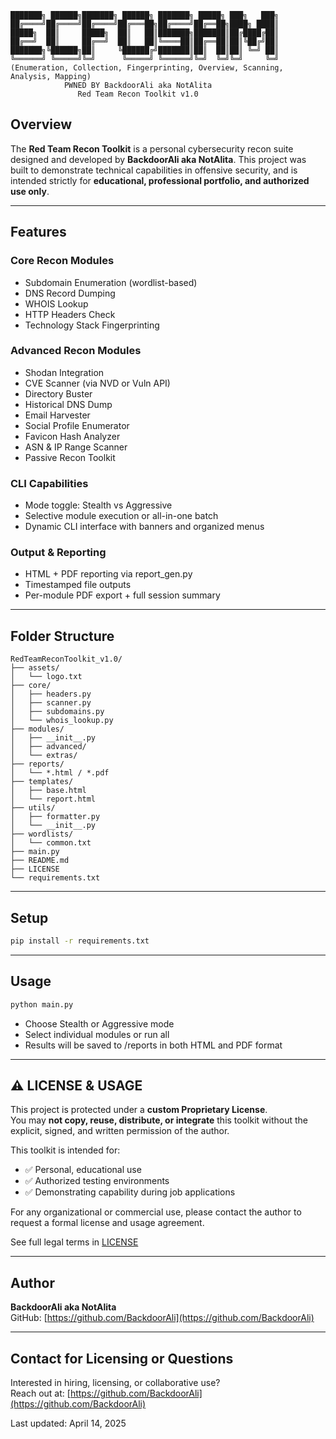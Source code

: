 ```
███████╗ ██████╗███████╗ ██████╗ ███████╗ █████╗ ███╗   ███╗
██╔════╝██╔════╝██╔════╝██╔═══██╗██╔════╝██╔══██╗████╗ ████║
█████╗  ██║     █████╗  ██║   ██║███████╗███████║██╔████╔██║
██╔══╝  ██║     ██╔══╝  ██║   ██║╚════██║██╔══██║██║╚██╔╝██║
███████╗╚██████╗██║     ╚██████╔╝███████║██║  ██║██║ ╚═╝ ██║
╚══════╝ ╚═════╝╚═╝      ╚═════╝ ╚══════╝╚═╝  ╚═╝╚═╝     ╚═╝
(Enumeration, Collection, Fingerprinting, Overview, Scanning, Analysis, Mapping)   
            PWNED BY BackdoorAli aka NotAlita
               Red Team Recon Toolkit v1.0
```

## Overview

The **Red Team Recon Toolkit** is a personal cybersecurity recon suite designed and developed by **BackdoorAli aka NotAlita**. This project was built to demonstrate technical capabilities in offensive security, and is intended strictly for **educational, professional portfolio, and authorized use only**.

---

## Features

### Core Recon Modules
- Subdomain Enumeration (wordlist-based)
- DNS Record Dumping
- WHOIS Lookup
- HTTP Headers Check
- Technology Stack Fingerprinting

### Advanced Recon Modules
- Shodan Integration
- CVE Scanner (via NVD or Vuln API)
- Directory Buster
- Historical DNS Dump
- Email Harvester
- Social Profile Enumerator
- Favicon Hash Analyzer
- ASN & IP Range Scanner
- Passive Recon Toolkit

### CLI Capabilities
- Mode toggle: Stealth vs Aggressive
- Selective module execution or all-in-one batch
- Dynamic CLI interface with banners and organized menus

### Output & Reporting
- HTML + PDF reporting via report_gen.py
- Timestamped file outputs
- Per-module PDF export + full session summary

---

## Folder Structure

```
RedTeamReconToolkit_v1.0/
├── assets/
│   └── logo.txt
├── core/
│   ├── headers.py
│   ├── scanner.py
│   ├── subdomains.py
│   └── whois_lookup.py
├── modules/
│   ├── __init__.py
│   ├── advanced/
│   └── extras/
├── reports/
│   └── *.html / *.pdf
├── templates/
│   ├── base.html
│   └── report.html
├── utils/
│   ├── formatter.py
│   └── __init__.py
├── wordlists/
│   └── common.txt
├── main.py
├── README.md
├── LICENSE
└── requirements.txt
```

---

## Setup

```bash
pip install -r requirements.txt
```

---

## Usage

```bash
python main.py
```

- Choose Stealth or Aggressive mode
- Select individual modules or run all
- Results will be saved to /reports in both HTML and PDF format

---

## ⚠️ LICENSE & USAGE

This project is protected under a **custom Proprietary License**.  
You may **not copy, reuse, distribute, or integrate** this toolkit without the explicit, signed, and written permission of the author.

This toolkit is intended for:

- ✅ Personal, educational use
- ✅ Authorized testing environments
- ✅ Demonstrating capability during job applications

For any organizational or commercial use, please contact the author to request a formal license and usage agreement.

See full legal terms in [LICENSE](LICENSE)

---

## Author

**BackdoorAli aka NotAlita**  
GitHub: [https://github.com/BackdoorAli](https://github.com/BackdoorAli)

---

## Contact for Licensing or Questions

Interested in hiring, licensing, or collaborative use?  
Reach out at: [https://github.com/BackdoorAli](https://github.com/BackdoorAli)

Last updated: April 14, 2025
